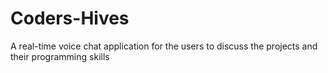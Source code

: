 # Coders-Hives
A real-time voice chat application for the users to discuss the projects and their programming skills
